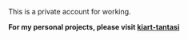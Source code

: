 This is a private account for working.

**For my personal projects, please visit [kiart-tantasi](https://github.com/kiart-tantasi)**
